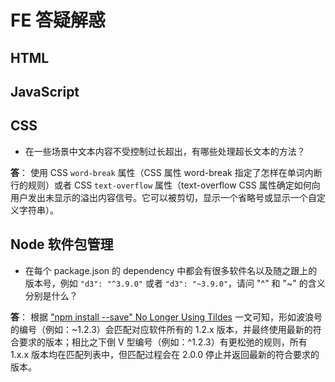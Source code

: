 # FE 答疑解惑

## HTML

## JavaScript

## CSS

* 在一些场景中文本内容不受控制过长超出，有哪些处理超长文本的方法？

**答**： 使用 CSS `word-break` 属性（CSS 属性 word-break 指定了怎样在单词内断行的规则）或者 CSS `text-overflow` 属性（text-overflow CSS 属性确定如何向用户发出未显示的溢出内容信号。它可以被剪切，显示一个省略号或显示一个自定义字符串）。

## Node 软件包管理

* 在每个 package.json 的 dependency 中都会有很多软件名以及随之跟上的版本号，例如 `"d3": "^3.9.0"` 或者 `"d3": "~3.9.0"`，请问 "^" 和 "~" 的含义分别是什么？

**答**： 根据 ["npm install --save" No Longer Using Tildes](http://fredkschott.com/post/2014/02/npm-no-longer-defaults-to-tildes/) 一文可知，形如波浪号的编号（例如：~1.2.3）会匹配对应软件所有的 1.2.x 版本，并最终使用最新的符合要求的版本；相比之下倒 V 型编号（例如：^1.2.3）有更松弛的规则，所有 1.x.x 版本均在匹配列表中，但匹配过程会在 2.0.0 停止并返回最新的符合要求的版本。
